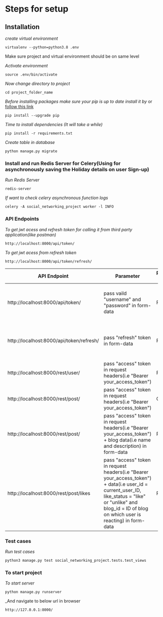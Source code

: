 # Steps for setup

## Installation

_create virtual environment_

```
virtualenv --python=python3.8 .env
```

Make sure project and virtual environment should be on same level

_Activate environment_

```
source .env/bin/activate
```

_Now change directory to project_

```
cd project_folder_name
```
_Before installing packages make sure your pip is up to date install it by_ or [follow this link](https://pip.pypa.io/en/stable/installing/)
```
pip install --upgrade pip
```
_Time to install dependencies (It will take a while)_
```
pip install -r requirements.txt
```

_Create table in database_
```
python manage.py migrate
```

### Install and run Redis Server for Celery(Using for asynchronously saving the Holiday details on user Sign-up)

_Run Redis Server_

```
redis-server
```

_If want to check celery asynchronous function logs_

```
celery -A social_networking_project worker -l INFO
```

### API Endpoints

_To get jwt acess and refresh token for calling it from third party application(like postman)_

```
http://localhost:8000/api/token/
```

_To get jwt acess from refresh token_

```
http://localhost:8000/api/token/refresh/
```

API Endpoint | Parameter | Request Type | Purpose | Output 
------------ | ------------- | ------------- | ------------- | -------------
http://localhost:8000/api/token/ | pass vaild "username" and "password" in form-data | POST | Getting access token | Returns dict of "access" and "refresh token"
http://localhost:8000/api/token/refresh/ | pass "refresh" token in form-data | POST | Getting access token from refresh token if expired | Returns "access" token
http://localhost:8000/rest/user/ | pass "access" token in request headers(i.e "Bearer your_access_token") | POST | user sign-up | Returns created user data
http://localhost:8000/rest/post/ | pass "access" token in request headers(i.e "Bearer your_access_token") | GET | Blogs/Posts list | Returns all the available blogs list
http://localhost:8000/rest/post/ | pass "access" token in request headers(i.e "Bearer your_access_token") + blog data(i.e name and description) in form-data | POST | Create new Blog | -
http://localhost:8000/rest/post/likes | pass "access" token in request headers(i.e "Bearer your_access_token") + data(i.e user_id = current_user_ID, like_status = "like" or "unlike" and blog_id = ID of blog on which user is reacting) in form-data | POST | Like/Dislike Blogs | -


### Test cases
_Run test cases_

```
python3 manage.py test social_networking_project.tests.test_views
```

### To start project

_To start server_
```
python manage.py runserver
```
_And navigate to below url in browser
```
http://127.0.0.1:8000/
```
